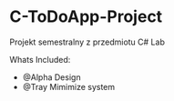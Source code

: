 # C-ToDoApp-Project
Projekt semestralny z przedmiotu C# Lab

Whats Included:
- @Alpha Design
- @Tray Mimimize system
